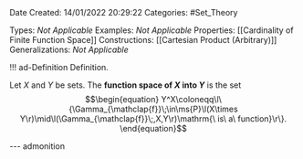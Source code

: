 <br />
<br />

Date Created: 14/01/2022 20:29:22
Categories: #Set_Theory

Types: _Not Applicable_
Examples: _Not Applicable_
Properties: [[Cardinality of Finite Function Space]]
Constructions: [[Cartesian Product (Arbitrary)]]
Generalizations: _Not Applicable_

!!! ad-Definition Definition.

Let $X$ and $Y$ be sets. The **function space of $X$ into $Y$** is the set
$$\begin{equation}
    Y^X\coloneqq\l\{\Gamma_{\mathclap{f}}\;\in\ms{P}\l(X\times Y\r)\mid\l(\Gamma_{\mathclap{f}}\;,X,Y\r)\mathrm{\ is\ a\ function}\r\}.
\end{equation}$$

--- admonition
